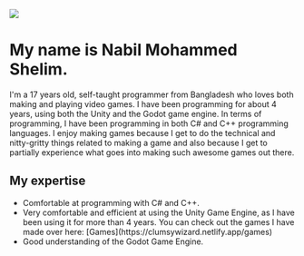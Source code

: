 <img src="https://user-images.githubusercontent.com/66183221/127777226-15e86447-8810-4ed9-a0a8-213b595bb5fb.png"></img>

<h1>My name is Nabil Mohammed Shelim.</h1>

I'm a 17 years old, self-taught programmer from Bangladesh who loves both making and playing video games. I have been programming for about 4 years, using both the Unity and the Godot game engine. In terms of programming, I have been programming in both C# and C++ programming languages. I enjoy making games because I get to do the technical and nitty-gritty things related to making a game and also because I get to partially experience what goes into making such awesome games out there.

<h2>My expertise</h2>
<ul>
<li>Comfortable at programming with C# and C++.</i>

<li>Very comfortable and efficient at using the Unity Game Engine, as I have been using it for more than 4 years. You can check out the games I have made over here: [Games](https://clumsywizard.netlify.app/games)</i>

<li>Good understanding of the Godot Game Engine.</i>
 </ul>
